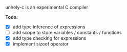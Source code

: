 unholy-c is an experimental C compiler

**Todo:**
- [x] add type inference of expressions
- [ ] add scope to store variables / constants / functions
- [x] add type checking for expressions
- [x] implement sizeof operator
